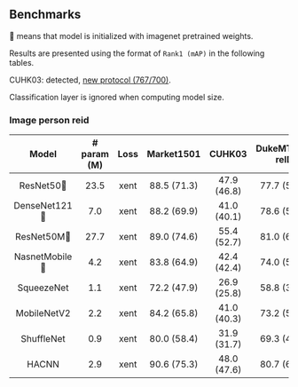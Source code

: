 ## Benchmarks
:dog: means that model is initialized with imagenet pretrained weights.

Results are presented using the format of `Rank1 (mAP)` in the following tables.

CUHK03: detected, [new protocol (767/700)](https://github.com/zhunzhong07/person-re-ranking#the-new-trainingtesting-protocol-for-cuhk03).

Classification layer is ignored when computing model size.

### Image person reid
| Model | # param (M) | Loss | Market1501 | CUHK03 | DukeMTMC-reID | MSMT17 |
| :---: | :---: | :---: | :---: | :---: | :---: | :---: |
| ResNet50:dog: | 23.5 | xent | 88.5 (71.3) | 47.9 (46.8) | 77.7 (58.8) | 63.4 (34.2) |
| DenseNet121:dog: | 7.0 | xent | 88.2 (69.9) | 41.0 (40.1) | 78.6 (58.5) | 66.0 (34.6) |
| ResNet50M:dog: | 27.7 | xent | 89.0 (74.6) | 55.4 (52.7) | 81.0 (64.1) | 64.6 (35.9) |
| NasnetMobile:dog: | 4.2 | xent | 83.8 (64.9) | 42.4 (42.4) | 74.0 (53.7) | 57.1 (30.2) |
| SqueezeNet | 1.1 | xent | 72.2 (47.9) | 26.9 (25.8) | 58.8 (37.8) | 30.6 (13.0) |
| MobileNetV2 | 2.2 | xent | 84.2 (65.8) | 41.0 (40.3) | 73.2 (52.5) | 44.9 (21.1) |
| ShuffleNet | 0.9 | xent | 80.0 (58.4) | 31.9 (31.7) | 69.3 (46.8) | 39.6 (17.8) |
| HACNN | 2.9 | xent | 90.6 (75.3) | 48.0 (47.6) | 80.7 (64.4) | 61.8 (34.6) |